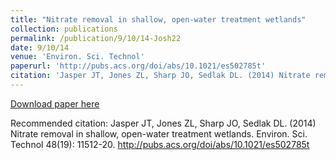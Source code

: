 ```yaml
---
title: "Nitrate removal in shallow, open-water treatment wetlands"
collection: publications
permalink: /publication/9/10/14-Josh22
date: 9/10/14
venue: 'Environ. Sci. Technol'
paperurl: 'http://pubs.acs.org/doi/abs/10.1021/es502785t'
citation: 'Jasper JT, Jones ZL, Sharp JO, Sedlak DL. (2014) Nitrate removal in shallow, open-water treatment wetlands. Environ. Sci. Technol 48(19): 11512-20. http://pubs.acs.org/doi/abs/10.1021/es502785t'
---
```


<a href='http://pubs.acs.org/doi/abs/10.1021/es502785t'>Download paper here</a>

Recommended citation: Jasper JT, Jones ZL, Sharp JO, Sedlak DL. (2014) Nitrate removal in shallow, open-water treatment wetlands. Environ. Sci. Technol 48(19): 11512-20. http://pubs.acs.org/doi/abs/10.1021/es502785t